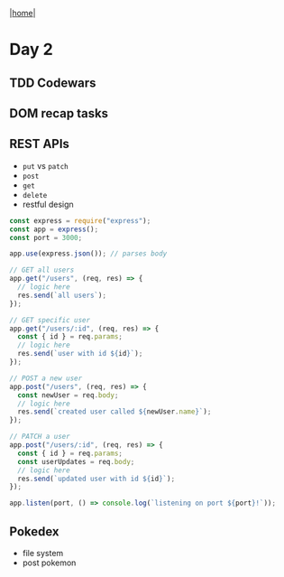 |[home](../README.md)|

# Day 2

## TDD Codewars

## DOM recap tasks

## REST APIs

- `put` vs `patch`
- `post`
- `get`
- `delete`
- restful design

```javascript
const express = require("express");
const app = express();
const port = 3000;

app.use(express.json()); // parses body

// GET all users
app.get("/users", (req, res) => {
  // logic here
  res.send(`all users`);
});

// GET specific user
app.get("/users/:id", (req, res) => {
  const { id } = req.params;
  // logic here
  res.send(`user with id ${id}`);
});

// POST a new user
app.post("/users", (req, res) => {
  const newUser = req.body;
  // logic here
  res.send(`created user called ${newUser.name}`);
});

// PATCH a user
app.post("/users/:id", (req, res) => {
  const { id } = req.params;
  const userUpdates = req.body;
  // logic here
  res.send(`updated user with id ${id}`);
});

app.listen(port, () => console.log(`listening on port ${port}!`));
```

## Pokedex

- file system
- post pokemon
